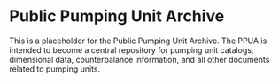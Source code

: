 # Public Pumping Unit Archive

This is a placeholder for the Public Pumping Unit Archive. The PPUA is intended to become a central repository for pumping unit catalogs, dimensional data, counterbalance information, and all other documents related to pumping units.